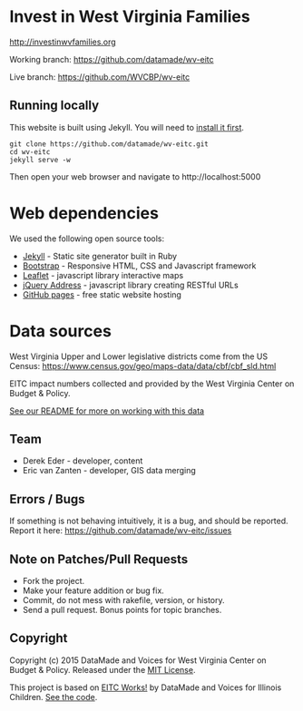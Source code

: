 # Invest in West Virginia Families

http://investinwvfamilies.org

Working branch: https://github.com/datamade/wv-eitc

Live branch: https://github.com/WVCBP/wv-eitc

## Running locally

This website is built using Jekyll. You will need to [install it first](http://jekyllrb.com/docs/installation/).

```console
git clone https://github.com/datamade/wv-eitc.git
cd wv-eitc
jekyll serve -w
```

Then open your web browser and navigate to http://localhost:5000

# Web dependencies
We used the following open source tools:

* [Jekyll](http://jekyllrb.com/) - Static site generator built in Ruby
* [Bootstrap](http://getbootstrap.com/) - Responsive HTML, CSS and Javascript framework
* [Leaflet](http://leafletjs.com/) - javascript library interactive maps
* [jQuery Address](https://github.com/asual/jquery-address) - javascript library creating RESTful URLs
* [GitHub pages](https://pages.github.com/) - free static website hosting

# Data sources

West Virginia Upper and Lower legislative districts come from the US Census: https://www.census.gov/geo/maps-data/data/cbf/cbf_sld.html

EITC impact numbers collected and provided by the West Virginia Center on Budget & Policy.

[See our README for more on working with this data](https://github.com/datamade/wv-eitc/tree/master/data)

## Team

* Derek Eder - developer, content
* Eric van Zanten - developer, GIS data merging

## Errors / Bugs

If something is not behaving intuitively, it is a bug, and should be reported.
Report it here: https://github.com/datamade/wv-eitc/issues

## Note on Patches/Pull Requests
 
* Fork the project.
* Make your feature addition or bug fix.
* Commit, do not mess with rakefile, version, or history.
* Send a pull request. Bonus points for topic branches.

## Copyright

Copyright (c) 2015 DataMade and Voices for West Virginia Center on Budget & Policy. Released under the [MIT License](https://github.com/datamade/wv-eitc/blob/master/LICENSE).

This project is based on [EITC Works!](http://eitcworks.org/) by DataMade and Voices for Illinois Children. [See the code](https://github.com/datamade/eitc-map).
